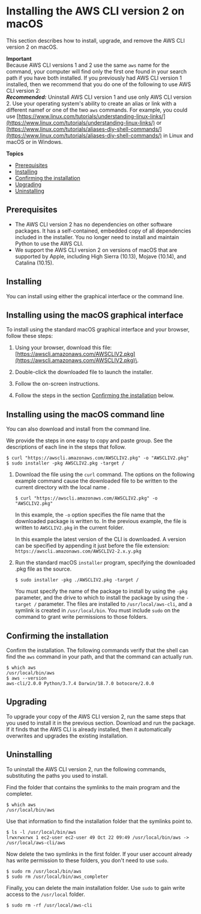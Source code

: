 # Installing the AWS CLI version 2 on macOS<a name="install-cliv2-mac"></a>

This section describes how to install, upgrade, and remove the AWS CLI version 2 on macOS\.

**Important**  
Because AWS CLI versions 1 and 2 use the same `aws` name for the command, your computer will find only the first one found in your search path if you have both installed\. If you previously had AWS CLI version 1 installed, then we recommend that you do one of the following to use AWS CLI version 2:  
***Recommended:*** Uninstall AWS CLI version 1 and use only AWS CLI version 2\.
Use your operating system's ability to create an alias or link with a different namef or one of the two `aws` commands\. For example, you could use [https://www.linux.com/tutorials/understanding-linux-links/](https://www.linux.com/tutorials/understanding-linux-links/) or [https://www.linux.com/tutorials/aliases-diy-shell-commands/](https://www.linux.com/tutorials/aliases-diy-shell-commands/) in Linux and macOS or []() in Windows\. 

**Topics**
+ [Prerequisites](#cliv2-mac-prereq)
+ [Installing](#cliv2-mac-install)
+ [Confirming the installation](#cliv2-mac-install-confirm)
+ [Upgrading](#cliv2-mac-upgrade)
+ [Uninstalling](#cliv2-mac-remove)

## Prerequisites<a name="cliv2-mac-prereq"></a>
+ The AWS CLI version 2 has no dependencies on other software packages\. It has a self\-contained, embedded copy of all dependencies included in the installer\. You no longer need to install and maintain Python to use the AWS CLI\.
+ We support the AWS CLI version 2 on versions of macOS that are supported by Apple, including High Sierra \(10\.13\), Mojave \(10\.14\), and Catalina \(10\.15\)\.

## Installing<a name="cliv2-mac-install"></a>

You can install using either the graphical interface or the command line\.<a name="cliv2-mac-install-gui"></a>

## Installing using the macOS graphical interface<a name="cliv2-mac-install-gui"></a>

To install using the standard macOS graphical interface and your browser, follow these steps:

1. Using your browser, download this file: [https://awscli.amazonaws.com/AWSCLIV2.pkg](https://awscli.amazonaws.com/AWSCLIV2.pkg)\.

1. Double\-click the downloaded file to launch the installer\.

1. Follow the on\-screen instructions\.

1. Follow the steps in the section [Confirming the installation](#cliv2-mac-install-confirm) below\.<a name="cliv2-mac-install-cmd"></a>

## Installing using the macOS command line<a name="cliv2-mac-install-cmd"></a>

You can also download and install from the command line\.

We provide the steps in one easy to copy and paste group\. See the descriptions of each line in the steps that follow\. 

```
$ curl "https://awscli.amazonaws.com/AWSCLIV2.pkg" -o "AWSCLIV2.pkg"
$ sudo installer -pkg AWSCLIV2.pkg -target /
```

1. Download the file using the `curl` command\. The options on the following example command cause the downloaded file to be written to the current directory with the local name \.

   ```
   $ curl "https://awscli.amazonaws.com/AWSCLIV2.pkg" -o "AWSCLIV2.pkg"
   ```

   In this example, the `-o` option specifies the file name that the downloaded package is written to\. In the previous example, the file is written to `AWSCLIV2.pkg` in the current folder\.

   In this example the latest version of the CLI is downloaded\. A version can be specified by appending it just before the file extension: `https://awscli.amazonaws.com/AWSCLIV2-2.x.y.pkg`

1. Run the standard macOS `installer` program, specifying the downloaded \.pkg file as the source\.

   ```
   $ sudo installer -pkg ./AWSCLIV2.pkg -target /
   ```

   You must specify the name of the package to install by using the `-pkg` parameter, and the drive to which to install the package by using the `-target /` parameter\. The files are installed to `/usr/local/aws-cli`, and a symlink is created in `/usr/local/bin`\. You must include `sudo` on the command to grant write permissions to those folders\. 

## Confirming the installation<a name="cliv2-mac-install-confirm"></a>

Confirm the installation\. The following commands verify that the shell can find the `aws` command in your path, and that the command can actually run\.

```
$ which aws
/usr/local/bin/aws 
$ aws --version
aws-cli/2.0.0 Python/3.7.4 Darwin/18.7.0 botocore/2.0.0
```

## Upgrading<a name="cliv2-mac-upgrade"></a>

To upgrade your copy of the AWS CLI version 2, run the same steps that you used to install it in the previous section\. Download and run the package\. If it finds that the AWS CLI is already installed, then it automatically overwrites and upgrades the existing installation\.

## Uninstalling<a name="cliv2-mac-remove"></a>

To uninstall the AWS CLI version 2, run the following commands, substituting the paths you used to install\.

Find the folder that contains the symlinks to the main program and the completer\.

```
$ which aws
/usr/local/bin/aws
```

Use that information to find the installation folder that the symlinks point to\.

```
$ ls -l /usr/local/bin/aws
lrwxrwxrwx 1 ec2-user ec2-user 49 Oct 22 09:49 /usr/local/bin/aws -> /usr/local/aws-cli/aws
```

Now delete the two symlinks in the first folder\. If your user account already has write permission to these folders, you don't need to use `sudo`\.

```
$ sudo rm /usr/local/bin/aws
$ sudo rm /usr/local/bin/aws_completer
```

Finally, you can delete the main installation folder\. Use `sudo` to gain write access to the `/usr/local` folder\.

```
$ sudo rm -rf /usr/local/aws-cli
```
